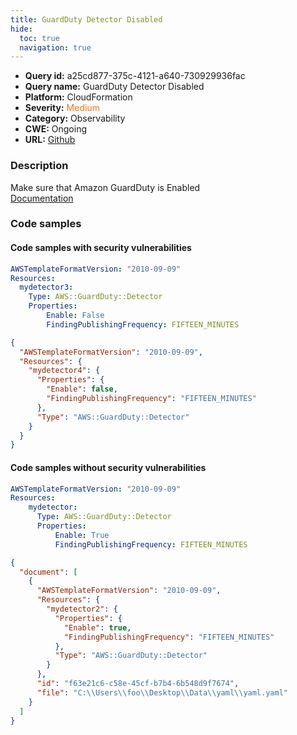 ```yaml
---
title: GuardDuty Detector Disabled
hide:
  toc: true
  navigation: true
---
```


<style>
  .highlight .hll {
    background-color: #ff171742;
  }
  .md-content {
    max-width: 1100px;
    margin: 0 auto;
  }
</style>

-   **Query id:** a25cd877-375c-4121-a640-730929936fac
-   **Query name:** GuardDuty Detector Disabled
-   **Platform:** CloudFormation
-   **Severity:** <span style="color:#ff7213">Medium</span>
-   **Category:** Observability
-   **CWE:** Ongoing
-   **URL:** [Github](https://github.com/Checkmarx/kics/tree/master/assets/queries/cloudFormation/aws/guardduty_detector_disabled)

### Description
Make sure that Amazon GuardDuty is Enabled<br>
[Documentation](https://docs.aws.amazon.com/AWSCloudFormation/latest/UserGuide/aws-resource-guardduty-detector.html)

### Code samples
#### Code samples with security vulnerabilities
```yaml title="Positive test num. 1 - yaml file" hl_lines="6"
AWSTemplateFormatVersion: "2010-09-09"
Resources:
  mydetector3:
    Type: AWS::GuardDuty::Detector
    Properties:
        Enable: False
        FindingPublishingFrequency: FIFTEEN_MINUTES

```
```json title="Positive test num. 2 - json file" hl_lines="6"
{
  "AWSTemplateFormatVersion": "2010-09-09",
  "Resources": {
    "mydetector4": {
      "Properties": {
        "Enable": false,
        "FindingPublishingFrequency": "FIFTEEN_MINUTES"
      },
      "Type": "AWS::GuardDuty::Detector"
    }
  }
}

```


#### Code samples without security vulnerabilities
```yaml title="Negative test num. 1 - yaml file"
AWSTemplateFormatVersion: "2010-09-09"
Resources:
    mydetector:
      Type: AWS::GuardDuty::Detector
      Properties:
          Enable: True
          FindingPublishingFrequency: FIFTEEN_MINUTES

```
```json title="Negative test num. 2 - json file"
{
  "document": [
    {
      "AWSTemplateFormatVersion": "2010-09-09",
      "Resources": {
        "mydetector2": {
          "Properties": {
            "Enable": true,
            "FindingPublishingFrequency": "FIFTEEN_MINUTES"
          },
          "Type": "AWS::GuardDuty::Detector"
        }
      },
      "id": "f63e21c6-c58e-45cf-b7b4-6b548d9f7674",
      "file": "C:\\Users\\foo\\Desktop\\Data\\yaml\\yaml.yaml"
    }
  ]
}

```
